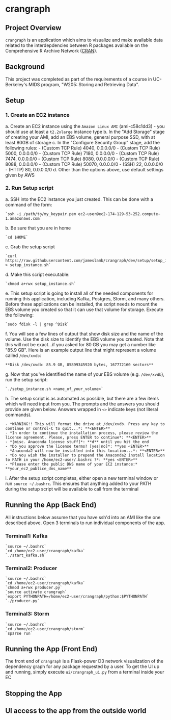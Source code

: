 # crangraph

## Project Overview

`crangraph` is an application which aims to visualize and make available data related to the interdepdencies between R packages available on the Comprehensive R Archive Network ([CRAN](https://cran.r-project.org/)).

## Background

This project was completed as part of the requirements of a course in UC-Berkeley's MIDS program, "W205: Storing and Retrieving Data".

## Setup

### 1. Create an EC2 instance

a. Create an EC2 instance using the `Amazon Linux AMI` (ami-c58c1dd3)
    - you should use at least a `t2.2xlarge` instance type
b. In the "Add Storage" stage of creating your AMI, add an EBS volume, general purpose SSD, with at least 80GB of storage
c. In the "Configure Security Group" stage, add the following rules:
    - (Custom TCP Rule) 4040, 0.0.0.0/0
    - (Custom TCP Rule) 5000, 0.0.0.0/0
    - (Custom TCP Rule) 7180, 0.0.0.0/0
    - (Custom TCP Rule) 7474, 0.0.0.0/0
    - (Custom TCP Rule) 8080, 0.0.0.0/0
    - (Custom TCP Rule) 8088, 0.0.0.0/0
    - (Custom TCP Rule) 50070, 0.0.0.0/0
    - (SSH) 22, 0.0.0.0/0
    - (HTTP) 80, 0.0.0.0/0
d. Other than the options above, use default settings given by AWS

### 2. Run Setup script

a. SSH into the EC2 instance you just created. This can be done with a command of the form:

    `ssh -i /path/to/my_keypair.pem ec2-user@ec2-174-129-53-252.compute-1.amazonaws.com`

b. Be sure that you are in home

    `cd $HOME`

c. Grab the setup script

    `curl https://raw.githubusercontent.com/jameslamb/crangraph/dev/setup/setup_instance.sh > setup_instance.sh`

d. Make this script executable:

    `chmod a+rwx setup_instance.sh`

e. This setup script is going to install all of the needed components for running this application, including Kafka, Postgres, Storm, and many others. Before these applications can be installed, the script needs to mount the EBS volume you created so that it can use that volume for storage. Execute the following:

    `sudo fdisk -l | grep ^Disk`

f. You will see a few lines of output that show disk size and the name of the volume. Use the disk size to identify the EBS volume you created. Note that this will not be exact...if you asked for 80 GB you may get a number like "85.9 GB". Here is an example output line that might represent a volume called `/dev/xvdb`:

    **Disk /dev/xvdb: 85.9 GB, 85899345920 bytes, 167772160 sectors**

g. Now that you've identified the name of your EBS volume (e.g. `/dev/xvdb`), run the setup script:

    `./setup_instance.sh <name_of_your_volume>`

h. The setup script is as automated as possible, but there are a few items which will need input from you. The prompts and the answers you should provide are given below. Answers wrapped in `<>` indicate keys (not literal commands).

    - *WARNING!! This will format the drive at /dev/xvdb. Press any key to continue or control-C to quit...*: **<ENTER>**
    - *In order to continue the installation process, please review the license agreement. Please, press ENTER to continue*: **<ENTER>**
    - *[misc. Anaconda license stuff]*: **d** until you hit the end
    - *Do you approve the license terms? [yes|no]*: **yes <ENTER>**
    - *Anaconda2 will now be installed into this location...*: **<ENTER>**
    - *Do you wish the installer to prepend the Anaconda2 install location to PATH in your /home/ec2-user/.bashrc ?*: **yes <ENTER>**
    - *Please enter the public DNS name of your EC2 instance:* **your_ec2_publice_dns_name**

i. After the setup script completes, either open a new terminal window or run `source ~/.bashrc`. This ensures that anything added to your PATH during the setup script will be available to call from the terminal

## Running the App (Back End)

All instructions below assume that you have ssh'd into an AMI like the one described above. Open 3 terminals to run individual components of the app.

### Terminal1: Kafka

    `source ~/.bashrc`
    `cd /home/ec2-user/crangraph/kafka`
    `./start_kafka.sh`

### Terminal2: Producer

    `source ~/.bashrc`
    `cd /home/ec2-user/crangraph/kafka`
    `chmod a+rwx producer.py`
    `source activate crangraph`
    `export PYTHONPATH=/home/ec2-user/crangraph/python:$PYTHONPATH`
    `./producer.py`

### Terminal3: Storm

    `source ~/.bashrc`
    `cd /home/ec2-user/crangraph/storm`
    `sparse run`

## Running the App (Front End)

The front end of `crangraph` is a Flask-power D3 network visualization of the dependency graph for any package requested by a user. To get the UI up and running, simply execute `ui/crangraph_ui.py` from a terminal inside your EC

## Stopping the App

## UI access to the app from the outside world



